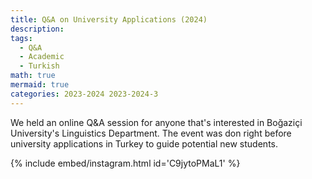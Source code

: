 ```yaml
---
title: Q&A on University Applications (2024)
description:
tags:
  - Q&A
  - Academic
  - Turkish
math: true
mermaid: true
categories: 2023-2024 2023-2024-3
---
```


We held an online Q&A session for anyone that's interested in Boğaziçi University's Linguistics Department. The event was don right before university applications in Turkey to guide potential new students.

{% include embed/instagram.html id='C9jytoPMaL1' %}
